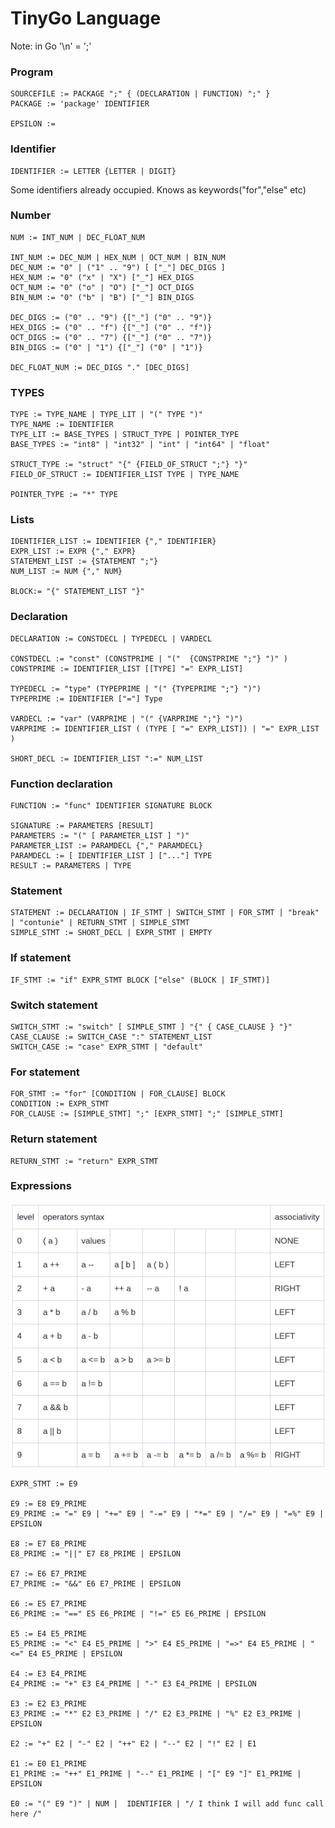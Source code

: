 # TinyGo Language

Note: in Go '\n' = ';'

### Program
    SOURCEFILE := PACKAGE ";" { (DECLARATION | FUNCTION) ";" }
    PACKAGE := 'package' IDENTIFIER

    EPSILON := 

### Identifier

    IDENTIFIER := LETTER {LETTER | DIGIT}
Some identifiers already occupied. Knows as keywords("for","else" etc) 

### Number

    NUM := INT_NUM | DEC_FLOAT_NUM  
    
    INT_NUM := DEC_NUM | HEX_NUM | OCT_NUM | BIN_NUM
    DEC_NUM := "0" | ("1" .. "9") [ ["_"] DEC_DIGS ]
    HEX_NUM := "0" ("x" | "X") ["_"] HEX_DIGS
    OCT_NUM := "0" ("o" | "O") ["_"] OCT_DIGS
    BIN_NUM := "0" ("b" | "B") ["_"] BIN_DIGS

    DEC_DIGS := ("0" .. "9") {["_"] ("0" .. "9")}
    HEX_DIGS := ("0" .. "f") {["_"] ("0" .. "f")}
    OCT_DIGS := ("0" .. "7") {["_"] ("0" .. "7")}
    BIN_DIGS := ("0" | "1") {["_"] ("0" | "1")}

    DEC_FLOAT_NUM := DEC_DIGS "." [DEC_DIGS] 


### TYPES

    TYPE := TYPE_NAME | TYPE_LIT | "(" TYPE ")"
    TYPE_NAME := IDENTIFIER
    TYPE_LIT := BASE_TYPES | STRUCT_TYPE | POINTER_TYPE
    BASE_TYPES := "int8" | "int32" | "int" | "int64" | "float"
    
    STRUCT_TYPE := "struct" "{" {FIELD_OF_STRUCT ";"} "}"
    FIELD_OF_STRUCT := IDENTIFIER_LIST TYPE | TYPE_NAME  

    POINTER_TYPE := "*" TYPE

### Lists

    IDENTIFIER_LIST := IDENTIFIER {"," IDENTIFIER}
    EXPR_LIST := EXPR {"," EXPR}
    STATEMENT_LIST := {STATEMENT ";"}
    NUM_LIST := NUM {"," NUM}

    BLOCK:= "{" STATEMENT_LIST "}"
    
    
### Declaration
    DECLARATION := CONSTDECL | TYPEDECL | VARDECL

    CONSTDECL := "const" (CONSTPRIME | "("  {CONSTPRIME ";"} ")" )
    CONSTPRIME := IDENTIFIER_LIST [[TYPE] "=" EXPR_LIST]

    TYPEDECL := "type" (TYPEPRIME | "(" {TYPEPRIME ";"} ")")
    TYPEPRIME := IDENTIFIER ["="] Type

    VARDECL := "var" (VARPRIME | "(" {VARPRIME ";"} ")")
    VARPRIME := IDENTIFIER_LIST ( (TYPE [ "=" EXPR_LIST]) | "=" EXPR_LIST )

    SHORT_DECL := IDENTIFIER_LIST ":=" NUM_LIST

### Function declaration

    FUNCTION := "func" IDENTIFIER SIGNATURE BLOCK
    
    SIGNATURE := PARAMETERS [RESULT]
    PARAMETERS := "(" [ PARAMETER_LIST ] ")"
    PARAMETER_LIST := PARAMDECL {"," PARAMDECL}
    PARAMDECL := [ IDENTIFIER_LIST ] ["..."] TYPE
    RESULT := PARAMETERS | TYPE


### Statement

    STATEMENT := DECLARATION | IF_STMT | SWITCH_STMT | FOR_STMT | "break" | "contunie" | RETURN_STMT | SIMPLE_STMT
    SIMPLE_STMT := SHORT_DECL | EXPR_STMT | EMPTY


### If statement

    IF_STMT := "if" EXPR_STMT BLOCK ["else" (BLOCK | IF_STMT)]

### Switch statement

    SWITCH_STMT := "switch" [ SIMPLE_STMT ] "{" { CASE_CLAUSE } "}"
    CASE_CLAUSE := SWITCH_CASE ":" STATEMENT_LIST
    SWITCH_CASE := "case" EXPR_STMT | "default"

### For statement

    FOR_STMT := "for" [CONDITION | FOR_CLAUSE] BLOCK
    CONDITION := EXPR_STMT
    FOR_CLAUSE := [SIMPLE_STMT] ";" [EXPR_STMT] ";" [SIMPLE_STMT]

### Return statement

    RETURN_STMT := "return" EXPR_STMT

### Expressions

<img width="600" alt="image" src="png/img.png">    

    EXPR_STMT := E9
    
    E9 := E8 E9_PRIME
    E9_PRIME := "=" E9 | "+=" E9 | "-=" E9 | "*=" E9 | "/=" E9 | "=%" E9 | EPSILON
    
    E8 := E7 E8_PRIME
    E8_PRIME := "||" E7 E8_PRIME | EPSILON

    E7 := E6 E7_PRIME
    E7_PRIME := "&&" E6 E7_PRIME | EPSILON

    E6 := E5 E7_PRIME
    E6_PRIME := "==" E5 E6_PRIME | "!=" E5 E6_PRIME | EPSILON

    E5 := E4 E5_PRIME
    E5_PRIME := "<" E4 E5_PRIME | ">" E4 E5_PRIME | "=>" E4 E5_PRIME | "<=" E4 E5_PRIME | EPSILON

    E4 := E3 E4_PRIME
    E4_PRIME := "+" E3 E4_PRIME | "-" E3 E4_PRIME | EPSILON

    E3 := E2 E3_PRIME
    E3_PRIME := "*" E2 E3_PRIME | "/" E2 E3_PRIME | "%" E2 E3_PRIME | EPSILON

    E2 := "+" E2 | "-" E2 | "++" E2 | "--" E2 | "!" E2 | E1

    E1 := E0 E1_PRIME
    E1_PRIME := "++" E1_PRIME | "--" E1_PRIME | "[" E9 "]" E1_PRIME | EPSILON
    
    E0 := "(" E9 ")" | NUM |  IDENTIFIER | "/ I think I will add func call here /"
    
